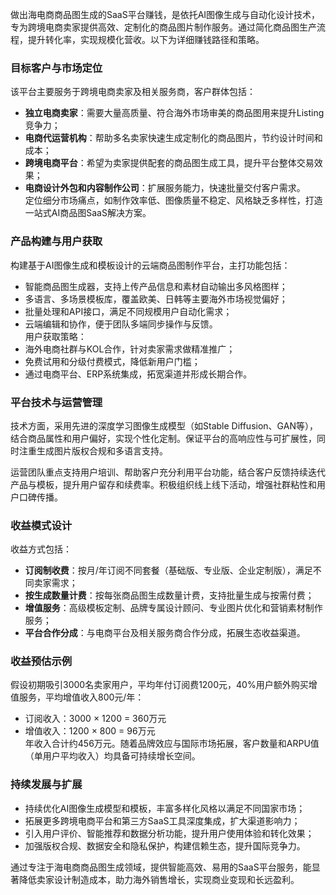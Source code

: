 做出海电商商品图生成的SaaS平台赚钱，是依托AI图像生成与自动化设计技术，专为跨境电商卖家提供高效、定制化的商品图片制作服务。通过简化商品图生产流程，提升转化率，实现规模化营收。以下为详细赚钱路径和策略。

### 目标客户与市场定位  
该平台主要服务于跨境电商卖家及相关服务商，客户群体包括：  
* **独立电商卖家**：需要大量高质量、符合海外市场审美的商品图用来提升Listing竞争力；  
* **电商代运营机构**：帮助多名卖家快速生成定制化的商品图片，节约设计时间和成本；  
* **跨境电商平台**：希望为卖家提供配套的商品图生成工具，提升平台整体交易效果；  
* **电商设计外包和内容制作公司**：扩展服务能力，快速批量交付客户需求。  
定位细分市场痛点，如制作效率低、图像质量不稳定、风格缺乏多样性，打造一站式AI商品图SaaS解决方案。

### 产品构建与用户获取  
构建基于AI图像生成和模板设计的云端商品图制作平台，主打功能包括：  
* 智能商品图生成器，支持上传产品信息和素材自动输出多风格图样；  
* 多语言、多场景模板库，覆盖欧美、日韩等主要海外市场视觉偏好；  
* 批量处理和API接口，满足不同规模用户自动化需求；  
* 云端编辑和协作，便于团队多端同步操作与反馈。  
用户获取策略：  
* 海外电商社群与KOL合作，针对卖家需求做精准推广；  
* 免费试用和分级付费模式，降低新用户门槛；  
* 通过电商平台、ERP系统集成，拓宽渠道并形成长期合作。

### 平台技术与运营管理  
技术方面，采用先进的深度学习图像生成模型（如Stable Diffusion、GAN等），结合商品属性和用户偏好，实现个性化定制。保证平台的高响应性与可扩展性，同时注重生成图片版权合规和多语言支持。

运营团队重点支持用户培训、帮助客户充分利用平台功能，结合客户反馈持续迭代产品与模板，提升用户留存和续费率。积极组织线上线下活动，增强社群粘性和用户口碑传播。

### 收益模式设计  
收益方式包括：  
* **订阅制收费**：按月/年订阅不同套餐（基础版、专业版、企业定制版），满足不同卖家需求；  
* **按生成数量计费**：按每张商品图生成数量计费，支持批量生成与按需付费；  
* **增值服务**：高级模板定制、品牌专属设计顾问、专业图片优化和营销素材制作服务；  
* **平台合作分成**：与电商平台及相关服务商合作分成，拓展生态收益渠道。

### 收益预估示例  
假设初期吸引3000名卖家用户，平均年付订阅费1200元，40%用户额外购买增值服务，平均增值收入800元/年：  
* 订阅收入：3000 × 1200 = 360万元  
* 增值收入：1200 × 800 = 96万元  
年收入合计约456万元。随着品牌效应与国际市场拓展，客户数量和ARPU值（单用户平均收入）均具备可持续增长空间。

### 持续发展与扩展  
* 持续优化AI图像生成模型和模板，丰富多样化风格以满足不同国家市场；  
* 拓展更多跨境电商平台和第三方SaaS工具深度集成，扩大渠道影响力；  
* 引入用户评价、智能推荐和数据分析功能，提升用户使用体验和转化效果；  
* 加强版权合规、数据安全和隐私保护，构建信赖生态，提升国际竞争力。

通过专注于海电商商品图生成领域，提供智能高效、易用的SaaS平台服务，能显著降低卖家设计制造成本，助力海外销售增长，实现商业变现和长远盈利。